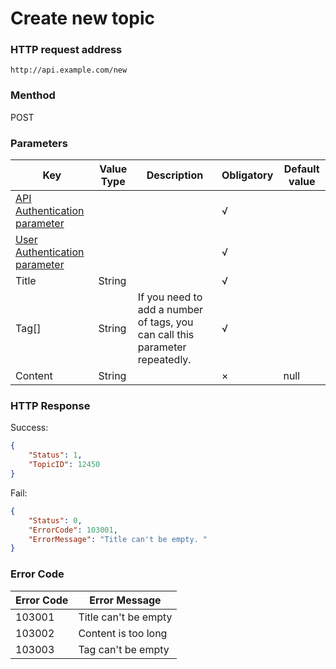 # Create new topic

###  HTTP request address
`http://api.example.com/new`

### Menthod
POST

###  Parameters
Key|Value Type|Description|Obligatory|Default value
---|---|---|---|---
[API Authentication parameter](authentication.md)|||√|
[User Authentication parameter](login.md#user-authentication-parameters)|||√|
Title|String||√|
Tag[]|String|If you need to add a number of tags, you can call this parameter repeatedly.|√|
Content|String||×|null


### HTTP Response
Success:
```json
{
	"Status": 1,
	"TopicID": 12450
}
```

Fail:
```json
{
	"Status": 0,
	"ErrorCode": 103001,
	"ErrorMessage": "Title can't be empty. "
}
```

### Error Code
Error Code|Error Message
---|---
103001|Title can't be empty
103002|Content is too long
103003|Tag can't be empty

